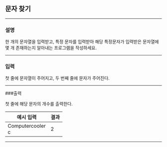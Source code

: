 ## 문자 찾기
*************************************************************************
### 설명
한 개의 문자열을 입력받고, 특정 문자를 입력받아 해당 특정문자가 입력받은 문자열에 몇 개 존재하는지 알아내는 프로그램을 작성하세요.

-------------------------------------------------------------------------
### 입력
첫 줄에 문자열이 주어지고, 두 번째 줄에 문자가 주어진다.

-------------------------------------------------------------------------
###출력

첫 줄에 해당 문자의 개수를 출력한다.

| 예시 입력           | 결과  |
|---|-----|
|Computercooler<br>c| 2   |

-------------------------------------------------------------------------
